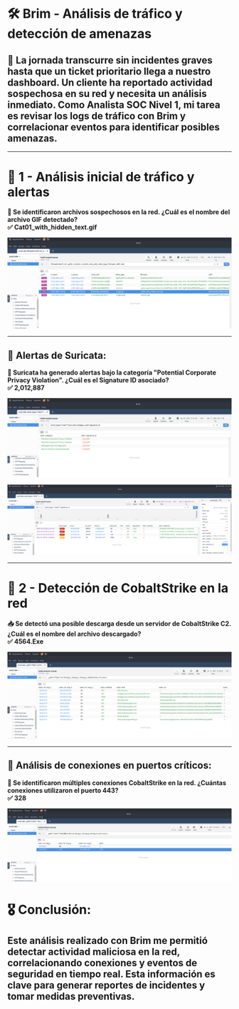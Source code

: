 # 🛠 Brim - Análisis de tráfico y detección de amenazas
## 📅 La jornada transcurre sin incidentes graves hasta que un ticket prioritario llega a nuestro dashboard. Un cliente ha reportado actividad sospechosa en su red y necesita un análisis inmediato. Como Analista SOC Nivel 1, mi tarea es revisar los logs de tráfico con Brim y correlacionar eventos para identificar posibles amenazas.
---

# 🚨 1 - Análisis inicial de tráfico y alertas 

**📂 Se identificaron archivos sospechosos en la red. ¿Cuál es el nombre del archivo GIF detectado?**  
**✅ Cat01_with_hidden_text.gif**  

![](https://raw.githubusercontent.com/JoshKxng/SOC-Analyst-TryHackMe/refs/heads/main/imagenes/BRIM/1%20-%20File_Name.png)

---

## 📌 Alertas de Suricata:
**📂 Suricata ha generado alertas bajo la categoría "Potential Corporate Privacy Violation". ¿Cuál es el Signature ID asociado?**  
**✅ 2,012,887**  

![](https://raw.githubusercontent.com/JoshKxng/SOC-Analyst-TryHackMe/refs/heads/main/imagenes/BRIM/3%20-%20Signature.png)

![](https://raw.githubusercontent.com/JoshKxng/SOC-Analyst-TryHackMe/refs/heads/main/imagenes/BRIM/4%20-%20Signature.png)

---

# 🚨 2 - Detección de CobaltStrike en la red
**📥 Se detectó una posible descarga desde un servidor de CobaltStrike C2. ¿Cuál es el nombre del archivo descargado?  
✅ 4564.Exe**

![](https://raw.githubusercontent.com/JoshKxng/SOC-Analyst-TryHackMe/refs/heads/main/imagenes/BRIM/Pcap6%20-1.png)

---

## 📌 Análisis de conexiones en puertos críticos:
**🔗 Se identificaron múltiples conexiones CobaltStrike en la red. ¿Cuántas conexiones utilizaron el puerto 443?  
✅ 328**

![](https://raw.githubusercontent.com/JoshKxng/SOC-Analyst-TryHackMe/refs/heads/main/imagenes/BRIM/Pcap6%20-%202.png)

# 🎖️ Conclusión:
## Este análisis realizado con Brim me permitió detectar actividad maliciosa en la red, correlacionando conexiones y eventos de seguridad en tiempo real. Esta información es clave para generar reportes de incidentes y tomar medidas preventivas.

